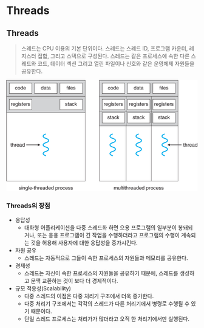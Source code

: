 # Threads

## Threads

> 스레드는  CPU 이용의 기본 단위이다. 스레드는 스레드 ID, 프로그램 카운터, 레지스터 집합, 그리고 스택으로 구성된다. 스레드는 같은 프로세스에 속한 다른 스레드와 코드, 데이터 섹션 그리고 열린 파일이나 신호와 같은 운영체제 자원들을 공유한다.

![단일 및 다중 스레드 프로세스](.\images\Thread.jpg)



### Threads의 장점

* 응답성
  * 대화형 어플리케이션을 다중 스레드화 하면 으용 프로그램의 일부분이 봉돼되거나, 또는 응용 프로그램이 긴 작업을 수행하더라고 프로그램의 수행이 계속되는 것을 허용해 사용자에 대한 응답성을 증가시킨다.
* 자원 공유
  * 스레드는 자동적으로 그들이 속한 프로세스의 자원들과 메모리를 공유한다.
* 경제성
  * 스레드는 자신이 속한 프로세스의 자원들을 공유하기 때문에, 스레드를 생성하고 문맥 교환하는 것이 보다 더 경제적이다.
* 규모 적응성(Scalability)
  * 다중 스레드의 이점은 다중 처리기 구조에서 더욱 증가한다. 
  * 다중 처리기 구조에서는 각각의 스레드가 다른 처리기에서 병령로 수행될 수 있기 때문이다.
  * 단일 스레드 프로세스는 처리가가 많더라고 오직 한 처리기에서만 실행된다.